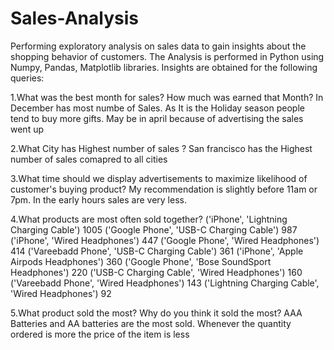 # Sales-Analysis
Performing exploratory analysis on sales data to gain insights about the shopping behavior of customers.
The Analysis is performed in Python using Numpy, Pandas, Matplotlib libraries.
Insights are obtained for the following queries:

1.What was the best month for sales? How much was earned that Month?
In December has most numbe of Sales. As It is the Holiday season people tend to buy  more gifts. May be in april because of advertising the sales went up

2.What City has Highest number of sales ?
San francisco has the Highest number of sales comapred to all cities

3.What time should we display advertisements to maximize likelihood of customer's buying product?
My recommendation is slightly before 11am or 7pm. In the early hours sales are very less.

4.What products are most often sold together?
 ('iPhone', 'Lightning Charging Cable') 1005
('Google Phone', 'USB-C Charging Cable') 987
('iPhone', 'Wired Headphones') 447
('Google Phone', 'Wired Headphones') 414
('Vareebadd Phone', 'USB-C Charging Cable') 361
('iPhone', 'Apple Airpods Headphones') 360
('Google Phone', 'Bose SoundSport Headphones') 220
('USB-C Charging Cable', 'Wired Headphones') 160
('Vareebadd Phone', 'Wired Headphones') 143
('Lightning Charging Cable', 'Wired Headphones') 92

5.What product sold the most? Why do you think it sold the most?
  AAA Batteries and AA batteries are the most sold. Whenever the quantity ordered is more the price of the item is less
 

